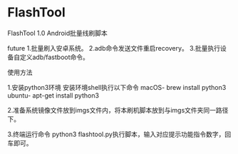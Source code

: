 # FlashTool
FlashTool 1.0
Android批量线刷脚本

future
1.批量刷入安卓系统。
2.adb命令发送文件重启recovery。
3.批量执行设备自定义adb/fastboot命令。

使用方法

1.安装python3环境
安装环境shell执行以下命令
macOS- brew install python3
ubuntu- apt-get install python3

2.准备系统镜像文件放到imgs文件内，将本刷机脚本放到与imgs文件夹同一路径下。

3.终端运行命令 python3 flashtool.py执行脚本，输入对应提示功能指令数字，回车即可。

